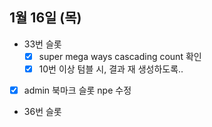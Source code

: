 
## 1월 16일 (목)

- 33번 슬롯
	- [x] super mega ways cascading count 확인
	- [x] 10번 이상 텀블 시, 결과 재 생성하도록..
- [x] admin 북마크 슬롯 npe 수정
- 36번 슬롯